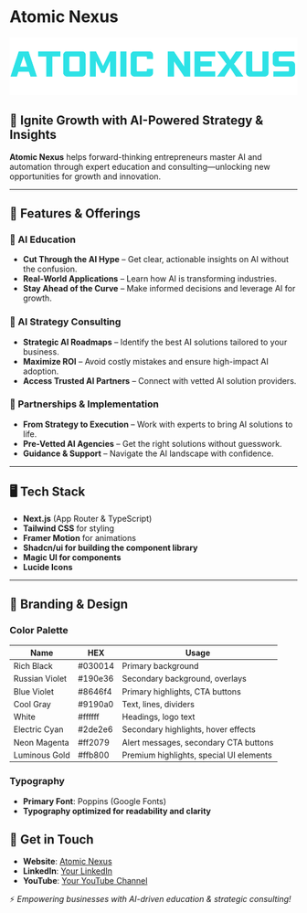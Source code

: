 # Atomic Nexus

![Atomic Nexus Logo](public/logo-blue.svg)

## 🚀 Ignite Growth with AI-Powered Strategy & Insights
**Atomic Nexus** helps forward-thinking entrepreneurs master AI and automation through expert education and consulting—unlocking new opportunities for growth and innovation.

---

## 🌟 Features & Offerings

### 🔹 AI Education
- **Cut Through the AI Hype** – Get clear, actionable insights on AI without the confusion.
- **Real-World Applications** – Learn how AI is transforming industries.
- **Stay Ahead of the Curve** – Make informed decisions and leverage AI for growth.

### 🔹 AI Strategy Consulting
- **Strategic AI Roadmaps** – Identify the best AI solutions tailored to your business.
- **Maximize ROI** – Avoid costly mistakes and ensure high-impact AI adoption.
- **Access Trusted AI Partners** – Connect with vetted AI solution providers.

### 🔹 Partnerships & Implementation
- **From Strategy to Execution** – Work with experts to bring AI solutions to life.
- **Pre-Vetted AI Agencies** – Get the right solutions without guesswork.
- **Guidance & Support** – Navigate the AI landscape with confidence.

---

## 🖥️ Tech Stack
- **Next.js** (App Router & TypeScript)
- **Tailwind CSS** for styling
- **Framer Motion** for animations
- **Shadcn/ui for  building the component library**
- **Magic UI for components**
- **Lucide Icons**

---

## 🎨 Branding & Design
### **Color Palette**
| Name            | HEX      | Usage |
|---------------|---------|-----------------------------|
| Rich Black    | #030014 | Primary background |
| Russian Violet | #190e36 | Secondary background, overlays |
| Blue Violet   | #8646f4 | Primary highlights, CTA buttons |
| Cool Gray     | #9190a0 | Text, lines, dividers |
| White         | #ffffff | Headings, logo text |
| Electric Cyan | #2de2e6 | Secondary highlights, hover effects |
| Neon Magenta  | #ff2079 | Alert messages, secondary CTA buttons |
| Luminous Gold | #ffb800 | Premium highlights, special UI elements |

### **Typography**
- **Primary Font**: Poppins (Google Fonts)
- **Typography optimized for readability and clarity**


## 🔗 Get in Touch
- **Website**: [Atomic Nexus](#)
- **LinkedIn**: [Your LinkedIn](#)
- **YouTube**: [Your YouTube Channel](#)

⚡ *Empowering businesses with AI-driven education & strategic consulting!*
